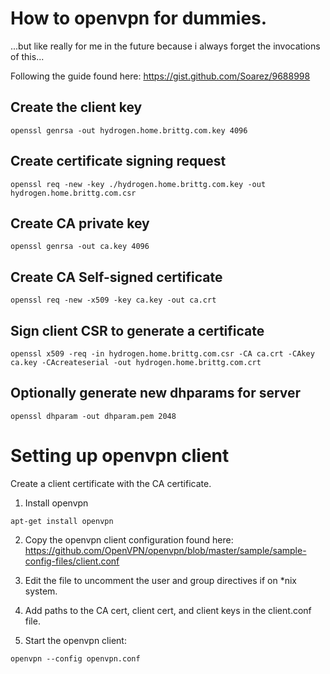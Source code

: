 How to openvpn for dummies.
===========================

...but like really for me in the future because i always forget the invocations of this...

Following the guide found here: https://gist.github.com/Soarez/9688998

Create the client key
---------------------
`openssl genrsa -out hydrogen.home.brittg.com.key 4096`

Create certificate signing request
----------------------------------
`openssl req -new -key ./hydrogen.home.brittg.com.key -out hydrogen.home.brittg.com.csr`

Create CA private key
---------------------
`openssl genrsa -out ca.key 4096`

Create CA Self-signed certificate
---------------------------------
`openssl req -new -x509 -key ca.key -out ca.crt`

Sign client CSR to generate a certificate
-----------------------------------------
`openssl x509 -req -in hydrogen.home.brittg.com.csr -CA ca.crt -CAkey ca.key -CAcreateserial -out hydrogen.home.brittg.com.crt`

Optionally generate new dhparams for server
-------------------------------------------
`openssl dhparam -out dhparam.pem 2048`


Setting up openvpn client
=========================

Create a client certificate with the CA certificate.

1. Install openvpn

`apt-get install openvpn`

2. Copy the openvpn client configuration found here:
https://github.com/OpenVPN/openvpn/blob/master/sample/sample-config-files/client.conf

3. Edit the file to uncomment the user and group directives if on *nix system.

4. Add paths to the CA cert, client cert, and client keys in the client.conf file.

5. Start the openvpn client:

`openvpn --config openvpn.conf`
